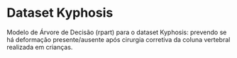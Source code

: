 # Dataset Kyphosis
Modelo de Árvore de Decisão (rpart) para o dataset Kyphosis: prevendo se há deformação presente/ausente após cirurgia corretiva da coluna vertebral realizada em crianças.
